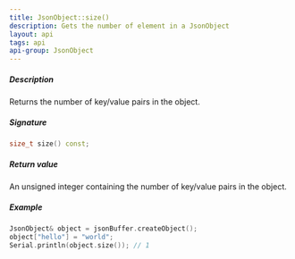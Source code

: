 ```yaml
---
title: JsonObject::size()
description: Gets the number of element in a JsonObject
layout: api
tags: api
api-group: JsonObject
---
```


##### Description

Returns the number of key/value pairs in the object.

##### Signature

```c++
size_t size() const;
```

##### Return value

An unsigned integer containing the number of key/value pairs in the object.

##### Example

```c++
JsonObject& object = jsonBuffer.createObject();
object["hello"] = "world";
Serial.println(object.size()); // 1
```
